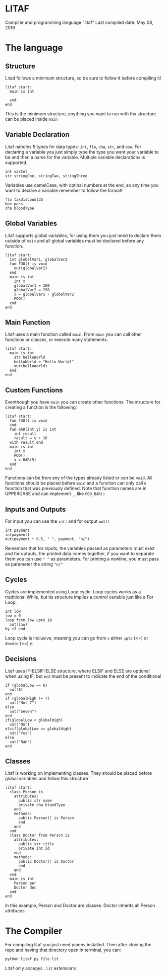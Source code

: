 # LITAF
Compiler and programming language "litaf"
Last compiled date: May 08, 2019
# The language
## Structure
Litad follows a minimum structure, so be sure to follow it before compiling it!
```
litaf start:
  main is int
  
  end
end
```
This is the minimum structure, anything you want to run with ths structure can be placed inside `main`
## Variable Declaration
Litaf nahdles 5 types for data types: `int`, `flo`, `cha`, `str`, and `boo`. For declaring a variable you just simply type the type you want your variable to be and then a name for the variable. Multiple variable declarations is supported.
```
int varInt
str stringOne, stringTwo, stringThree
```
Variables use camelCase, with optinal numbers at the end, so any time you want to declare a variable remember to follow the format!
```
flo taxDiscount35
boo pass
cha bloodType
```
## Global Variables
Litaf supports global variables, for using them you just need to declare them outside of `main` and all global variables must be declared before any function.
```
litaf start:
  int globalVar1, globalVar2
  fun FOO() is void
    out(globalVar2)
  end
  main is int
    int x
    globalVar1 = 100
    globalVar2 = 250
    x = globalVar1 - globalVar2
    FOO()
  end
end
```
## Main Function
Litaf uses a main function called `main`. From `main` you can call other functions or classes, or execute many statements.
```
litaf start:
  main is int
    str helloWorld
    helloWorld = "Hello World!"
    out(helloWorld)
  end
end
```
## Custom Functions
Eventhough you have `main` you can create other functions. The structure for creating a function is the following:
```
litaf start:
  fun FOO() is void
  end
  fun BAR(int y) is int
    int result
    result = y + 10
  with result end
  main is int
    int x
    FOO()
    x = BAR(5)
  end
end
```
Functions can be from any of the types already listed or can be `void`. All functions should be placed before `main` and a function can only call a function that was previously defined.
Note that function names are in UPPERCASE and can implement `_`, like `FOO_BAR()`
## Inputs and Outputs
For input you can use the `in()` and for output `out()`
```
int payment
in(payment)
out(payment * 0.5, " ", payment, "n/")
```
Remember that for inputs, the variables passed as parameters must exist and for outputs, the printed data comes together, if you want to separate them you can use `" "` as parameters. For printing a newline, you must pass as parameter the string `"n/"`
## Cycles
Cycles are implemented using Loop cycle. Loop cycles works as a traditional While, but its structure implies a control variable just like a For Loop.
```
int low
low = 0
loop from low upto 10
  out(low)
by +2 end
```
Loop cycle is inclusive, meaning you can go from `x` either `upto` (<=) or `downto` (>=) `y`.
## Decisions
Litaf uses IF-ELSIF-ELSE structure, where ELSIF and ELSE are optional when using IF, but `end` must be present to indicate the end of the conditional
```
if (globalLow == 8)
  out(8)
end
if (globalHigh != 7)
  out("Not 7")
else
  out("Seven")
end
if(globalLow < globalHigh)
  out("No")
elsif(globalLow == globalHigh)
  out("Yes")
else
  out("Nah")
end
```
## Classes
Litaf is working on implementing classes. They should be placed before global variables and follow this structure```
```
litaf start: 
  class Person is
    attributes:
      public str name
      private cha bloodType
    end
    methods:
      public Person() is Person
      end
    end
  end
  class Doctor from Person is
    attributes:
      public str title
      private int id
    end
    methods:
      public Doctor() is Doctor
      end
    end
  end
  main is int
    Person per
    Doctor doc
  end
end
```
In this example, Person and Doctor are classes. Doctor inherits all Person attributes.
# The Compiler
For compiling litaf you just need pipenv installed. Then after cloning the repo and having that directory open in terminal, you can:
```
python litaf.py file.lit
```
Litaf only accepys `.lit` extensions
